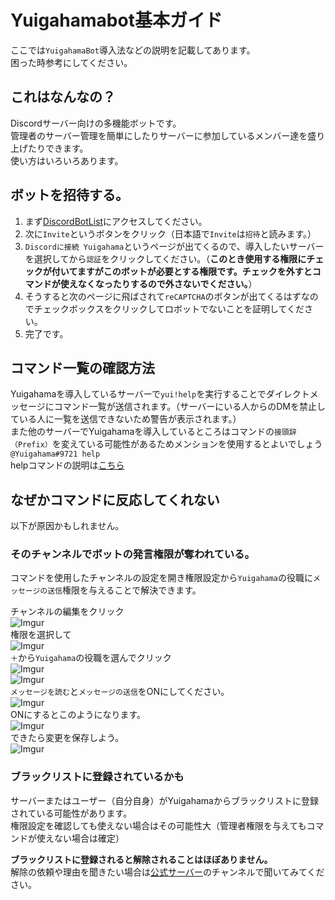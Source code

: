 # Yuigahamabot基本ガイド

ここでは`YuigahamaBot`導入法などの説明を記載してあります。  
困った時参考にしてください。

## これはなんなの？

Discordサーバー向けの多機能ボットです。  
管理者のサーバー管理を簡単にしたりサーバーに参加しているメンバー達を盛り上げたりできます。  
使い方はいろいろあります。

## ボットを招待する。

1. まず[DiscordBotList](https://discordbots.org/bot/531097309748920371)にアクセスしてください。  
1. 次に`Invite`というボタンをクリック（日本語で`Invite`は`招待`と読みます。）
1. `Discordに接続 Yuigahama`というページが出てくるので、導入したいサーバーを選択してから`認証`をクリックしてください。（**このとき使用する権限にチェックが付いてますがこのボットが必要とする権限です。チェックを外すとコマンドが使えなくなったりするので外さないでください。**）
1. そうすると次のページに飛ばされて`reCAPTCHA`のボタンが出てくるはずなのでチェックボックスをクリックしてロボットでないことを証明してください。
1. 完了です。

## コマンド一覧の確認方法

Yuigahamaを導入しているサーバーで`yui!help`を実行することでダイレクトメッセージにコマンド一覧が送信されます。（サーバーにいる人からのDMを禁止している人に一覧を送信できないため警告が表示されます。）  
また他のサーバーでYuigahamaを導入しているところはコマンドの`接頭辞（Prefix）`を変えている可能性があるためメンションを使用するとよいでしょう`@Yuigahama#9721 help`  
helpコマンドの説明は[こちら](../commands/help.html)

## なぜかコマンドに反応してくれない

以下が原因かもしれません。

### そのチャンネルでボットの発言権限が奪われている。

コマンドを使用したチャンネルの設定を開き権限設定から`Yuigahama`の役職に`メッセージの送信`権限を与えることで解決できます。

チャンネルの編集をクリック  
![Imgur](https://i.imgur.com/YBZWrrj.png)  
権限を選択して  
![Imgur](https://i.imgur.com/KRSsYRN.png)  
`＋`から`Yuigahama`の役職を選んでクリック  
![Imgur](https://i.imgur.com/Ja4Yp75.png)  
![Imgur](https://i.imgur.com/grtGwLN.png)  
`メッセージを読む`と`メッセージの送信`をONにしてください。  
![Imgur](https://i.imgur.com/RM4t45h.png)  
ONにするとこのようになります。  
![Imgur](https://i.imgur.com/AYrXAFR.png)  
できたら変更を保存しよう。  
![Imgur](https://i.imgur.com/evlBvqE.png)

### ブラックリストに登録されているかも

サーバーまたはユーザー（自分自身）がYuigahamaからブラックリストに登録されている可能性があります。  
権限設定を確認しても使えない場合はその可能性大（管理者権限を与えてもコマンドが使えない場合は確定）

**ブラックリストに登録されると解除されることはほぼありません。**  
解除の依頼や理由を聞きたい場合は[公式サーバー](https://discordapp.com/invite/JJhtTvG)のチャンネルで聞いてみてください。
